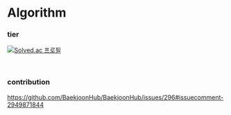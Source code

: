 # Algorithm

### tier
[![Solved.ac 프로필](http://mazassumnida.wtf/api/v2/generate_badge?boj=3436rngus)](https://solved.ac/3436rngus)

<br />

### contribution
https://github.com/BaekjoonHub/BaekjoonHub/issues/296#issuecomment-2949871844
